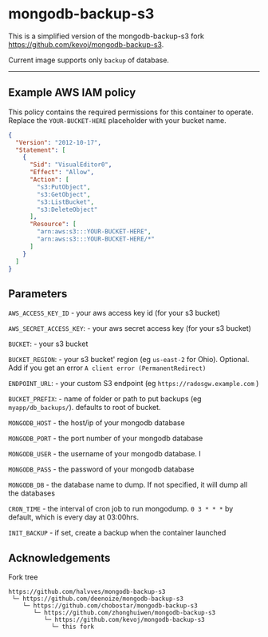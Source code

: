 # mongodb-backup-s3

This is a simplified version of the mongodb-backup-s3 fork https://github.com/kevoj/mongodb-backup-s3.

Current image supports only `backup` of database.

---

## Example AWS IAM policy

This policy contains the required permissions for this container to operate. Replace the
`YOUR-BUCKET-HERE` placeholder with your bucket name.
```json
{
  "Version": "2012-10-17",
  "Statement": [
    {
      "Sid": "VisualEditor0",
      "Effect": "Allow",
      "Action": [
        "s3:PutObject",
        "s3:GetObject",
        "s3:ListBucket",
        "s3:DeleteObject"
      ],
      "Resource": [
        "arn:aws:s3:::YOUR-BUCKET-HERE",
        "arn:aws:s3:::YOUR-BUCKET-HERE/*"
      ]
    }
  ]
}
```

## Parameters

`AWS_ACCESS_KEY_ID` - your aws access key id (for your s3 bucket)

`AWS_SECRET_ACCESS_KEY`: - your aws secret access key (for your s3 bucket)

`BUCKET`: - your s3 bucket

`BUCKET_REGION`: - your s3 bucket' region (eg `us-east-2` for Ohio). Optional. Add if you get an error `A client error (PermanentRedirect)`

`ENDPOINT_URL`: - your custom S3 endpoint (eg `https://radosgw.example.com` )

`BUCKET_PREFIX`: - name of folder or path to put backups (eg `myapp/db_backups/`). defaults to root of bucket.

`MONGODB_HOST` - the host/ip of your mongodb database

`MONGODB_PORT` - the port number of your mongodb database

`MONGODB_USER` - the username of your mongodb database. I

`MONGODB_PASS` - the password of your mongodb database

`MONGODB_DB` - the database name to dump. If not specified, it will dump all the databases

`CRON_TIME` - the interval of cron job to run mongodump. `0 3 * * *` by default, which is every day at 03:00hrs.

`INIT_BACKUP` - if set, create a backup when the container launched



## Acknowledgements

Fork tree
```
https://github.com/halvves/mongodb-backup-s3
 └─ https://github.com/deenoize/mongodb-backup-s3
    └─ https://github.com/chobostar/mongodb-backup-s3
       └─ https://github.com/zhonghuiwen/mongodb-backup-s3
          └─ https://github.com/kevoj/mongodb-backup-s3
            └─ this fork
```